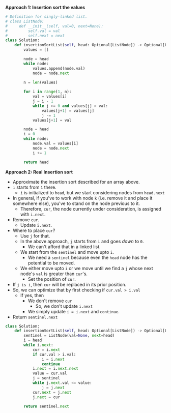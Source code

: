 **Approach 1: Insertion sort the values**

```py
# Definition for singly-linked list.
# class ListNode:
#     def __init__(self, val=0, next=None):
#         self.val = val
#         self.next = next
class Solution:
    def insertionSortList(self, head: Optional[ListNode]) -> Optional[ListNode]:
        values = []

        node = head
        while node:
            values.append(node.val)
            node = node.next
        
        n = len(values)

        for i in range(1, n):
            val = values[i]
            j = i - 1
            while j >= 0 and values[j] > val:
                values[j+1] = values[j]
                j -= 1
            values[j+1] = val

        node = head
        i = 0
        while node:
            node.val = values[i]
            node = node.next
            i += 1

        return head
```

**Approach 2: Real Insertion sort**

* Approximate the insertion sort described for an array above.
* `i` starts from `1` there.
	* `i` is initialized to `head`, but we start considering nodes from `head.next`
* In general, if you've to work with node `k` (i.e. remove it and place it somewhere else), you've to stand on the node previous to it.
	* Therefore, `cur`, the node currently under consideration, is assigned with `i.next`.
* Remove `cur`.
	* Update `i.next`.
* Where to place `cur`?
	* Use `j` for that.
	* In the above approach, `j` starts from `i` and goes *down* to `0`.
		* We can't afford that in a linked list.
	* We start from the `sentinel` and move upto `i`.
		* We need a `sentinel` because even the `head` node has the potential to be moved.
	* We either move upto `i` or we move until we find a `j` whose next node's `val` is greater than `cur`'s.
		* Set the position of `cur`.
* If `j is i`, then `cur` will be replaced in its prior position.
* So, we can optimize that by first checking if `cur.val > i.val`
	* If yes, then 
		* We don't remove `cur`
			* So, we don't update `i.next`
		* We simply update `i = i.next` and `continue`.
* Return `sentinel.next`
```py
class Solution:
    def insertionSortList(self, head: Optional[ListNode]) -> Optional[ListNode]:
        sentinel = ListNode(val=None, next=head)
        i = head
        while i.next:
            cur = i.next
            if cur.val > i.val:
                i = i.next
                continue
            i.next = i.next.next
            value = cur.val
            j = sentinel
            while j.next.val <= value:
                j = j.next
            cur.next = j.next
            j.next = cur

        return sentinel.next
```

